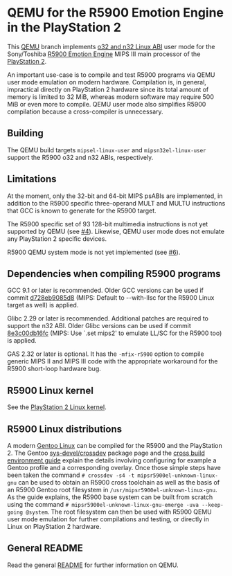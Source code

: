 # QEMU for the R5900 Emotion Engine in the PlayStation 2

This [QEMU](https://www.qemu.org/) branch implements [o32 and n32 Linux ABI](https://www.linux-mips.org/wiki/MIPS_ABI_History) user mode for the Sony/Toshiba [R5900 Emotion Engine](https://en.wikipedia.org/wiki/Emotion_Engine) MIPS III main processor of the [PlayStation 2](https://en.wikipedia.org/wiki/PlayStation_2).

An important use-case is to compile and test R5900 programs via QEMU user mode emulation on modern hardware. Compilation is, in general, impractical directly on PlayStation 2 hardware since its total amount of memory is limited to 32 MiB, whereas modern software may require 500 MiB or even more to compile. QEMU user mode also simplifies R5900 compilation because a cross-compiler is unnecessary.

## Building

The QEMU build targets `mipsel-linux-user` and `mipsn32el-linux-user` support the R5900 o32 and n32 ABIs, respectively.

## Limitations

At the moment, only the 32-bit and 64-bit MIPS psABIs are implemented, in addition to the R5900 specific three-operand MULT and MULTU instructions that GCC is known to generate for the R5900 target.

The R5900 specific set of 93 128-bit multimedia instructions is not yet supported by QEMU (see [#4](https://github.com/frno7/qemu/issues/4)). Likewise, QEMU user mode does not emulate any PlayStation 2 specific devices.

R5900 QEMU system mode is not yet implemented (see [#6](https://github.com/frno7/qemu/issues/6)).

## Dependencies when compiling R5900 programs

GCC 9.1 or later is recommended. Older GCC versions can be used if commit [d728eb9085d8](https://gcc.gnu.org/git/?p=gcc.git;a=commit;h=d728eb9085d8) (MIPS: Default to --with-llsc for the R5900 Linux target as well) is applied.

Glibc 2.29 or later is recommended. Additional patches are required to support the n32 ABI. Older Glibc versions can be used if commit [8e3c00db16fc](https://sourceware.org/git/?p=glibc.git;a=commit;h=8e3c00db16fc) (MIPS: Use `.set mips2' to emulate LL/SC for the R5900 too) is applied.

GAS 2.32 or later is optional. It has the `-mfix-r5900` option to compile generic MIPS II and MIPS III code with the appropriate workaround for the R5900 short-loop hardware bug.

## R5900 Linux kernel

See the [PlayStation 2 Linux kernel](https://github.com/frno7/linux/tree/ps2-master).

## R5900 Linux distributions

A modern [Gentoo Linux](https://gentoo.org/) can be compiled for the R5900 and the PlayStation 2. The Gentoo [sys-devel/crossdev](https://wiki.gentoo.org/wiki/Crossdev) package page and the [cross build environment guide](https://wiki.gentoo.org/wiki/Cross_build_environment) explain the details involving configuring for example a Gentoo profile and a corresponding overlay. Once those simple steps have been taken the command `# crossdev -s4 -t mipsr5900el-unknown-linux-gnu` can be used to obtain an R5900 cross toolchain as well as the basis of an R5900 Gentoo root filesystem in `/usr/mipsr5900el-unknown-linux-gnu`. As the guide explains, the R5900 base system can be built from scratch using the command `# mipsr5900el-unknown-linux-gnu-emerge -uva --keep-going @system`. The root filesystem can then be used with R5900 QEMU user mode emulation for further compilations and testing, or directly in Linux on PlayStation 2 hardware.

## General README

Read the general [README](README) for further information on QEMU.
